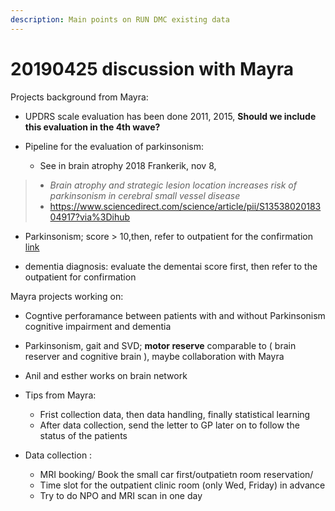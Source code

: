 ```yaml
---
description: Main points on RUN DMC existing data
---
```


# 20190425 discussion with Mayra

Projects background from Mayra:

- UPDRS scale evaluation has been done 2011, 2015, 
    **Should we include this evaluation in the 4th wave?**

- Pipeline for the evaluation of parkinsonism: 
   - See in brain atrophy 2018 Frankerik, nov 8,
>    - *Brain atrophy and strategic lesion location increases risk of parkinsonism in cerebral small vessel disease*
>    - https://www.sciencedirect.com/science/article/pii/S1353802018304917?via%3Dihub
   - Parkinsonism; score > 10,then, refer to outpatient for the confirmation [link](https://note.youdao.com/)

   - dementia diagnosis:  evaluate the dementai score first, then refer to the outpatient for confirmation

Mayra projects working on: 

- Cogntive perforamance between patients with and without Parkinsonism 
cognitive impairment and dementia
- Parkinsonism, gait and SVD; **motor reserve** comparable to ( brain reserver and cognitive brain ), maybe collaboration with Mayra 

- Anil and esther works on brain network
- Tips from Mayra:
   - Frist collection data, then data handling, finally statistical learning
   - After data collection, send the letter to GP later on to follow the status of the patients
   
- Data collection :	

    -  MRI booking/ Book the small car first/outpatietn room reservation/
    - Time slot for the outpatient clinic room (only Wed, Friday) in advance
    - Try to do NPO and MRI scan in one day

